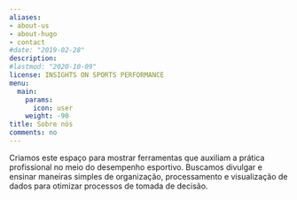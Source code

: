 ```yaml
---
aliases:
- about-us
- about-hugo
- contact
#date: "2019-02-28"
description:
#lastmod: "2020-10-09"
license: INSIGHTS ON SPORTS PERFORMANCE
menu:
  main:
    params:
      icon: user
    weight: -90
title: Sobre nós
comments: no
---
```


Criamos este espaço para mostrar ferramentas que auxiliam a prática profissional no meio do desempenho esportivo. Buscamos divulgar e ensinar maneiras simples de organização, processamento e visualização de dados para otimizar processos de tomada de decisão.
